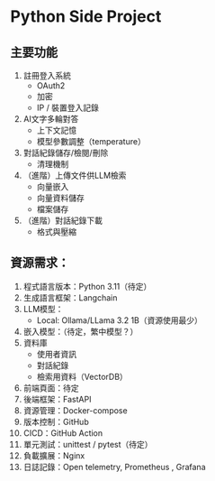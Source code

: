 # Python Side Project

## 主要功能
1. 註冊登入系統
   - OAuth2
   - 加密  
   - IP / 裝置登入記錄
2. AI文字多輪對答
   - 上下文記憶
   - 模型參數調整（temperature）
3. 對話紀錄儲存/檢閱/刪除
   - 清理機制
4. （進階）上傳文件供LLM檢索
   - 向量嵌入
   - 向量資料儲存
   - 檔案儲存
5. （進階）對話紀錄下載
   - 格式與壓縮

## 資源需求：
1. 程式語言版本：Python 3.11（待定）
2. 生成語言框架：Langchain
3. LLM模型：
   - Local: Ollama/LLama 3.2 1B（資源使用最少）
4. 嵌入模型：（待定，繁中模型？）
5. 資料庫
   - 使用者資訊
   - 對話紀錄
   - 檢索用資料（VectorDB）
6. 前端頁面：待定
7. 後端框架：FastAPI
8. 資源管理：Docker-compose
9.  版本控制：GitHub
10. CICD：GitHub Action
11. 單元測試：unittest / pytest（待定）
12. 負載擴展：Nginx
13. 日誌記錄：Open telemetry, Prometheus , Grafana
